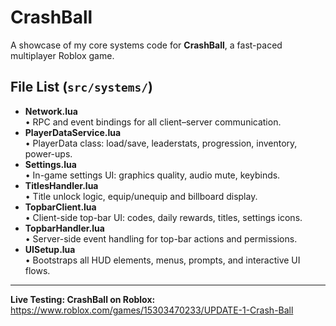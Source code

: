 # CrashBall

A showcase of my core systems code for **CrashBall**, a fast-paced multiplayer Roblox game.

## File List (`src/systems/`)

- **Network.lua**  
  • RPC and event bindings for all client–server communication.  
- **PlayerDataService.lua**  
  • PlayerData class: load/save, leaderstats, progression, inventory, power-ups.  
- **Settings.lua**  
  • In-game settings UI: graphics quality, audio mute, keybinds.  
- **TitlesHandler.lua**  
  • Title unlock logic, equip/unequip and billboard display.  
- **TopbarClient.lua**  
  • Client-side top-bar UI: codes, daily rewards, titles, settings icons.  
- **TopbarHandler.lua**  
  • Server-side event handling for top-bar actions and permissions.  
- **UISetup.lua**  
  • Bootstraps all HUD elements, menus, prompts, and interactive UI flows.  

---

**Live Testing: CrashBall on Roblox:**  
https://www.roblox.com/games/15303470233/UPDATE-1-Crash-Ball


